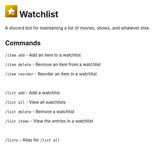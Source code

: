 # <img alt="watchlist icon" src="res/icon/icon.jpg" height="40"/> Watchlist

A discord bot for maintaining a list of movies, shows, and whatever else.

## Commands

`/item add` - Add an item to a watchlist

`/item delete` - Remove an item from a watchlist

`/item reorder` - Reorder an item in a watchlist

<br/>

`/list add` - Add a watchlist

`/list all` - View all watchlists

`/list delete` - Remove a watchlist

`/list items` - View the entries in a watchlist

<br/>

`/lists` - Alias for `/list all`
